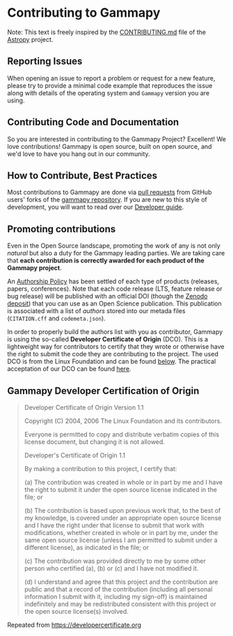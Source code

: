Contributing to Gammapy
=======================

Note: This text is freely inspired by the [CONTRIBUTING.md](https://raw.githubusercontent.com/astropy/astropy/main/CONTRIBUTING.md)
file of the [Astropy](https://www.astropy.org/) project.

Reporting Issues
----------------

When opening an issue to report a problem or request for a new feature, please try to provide a minimal code
example that reproduces the issue along with details of the operating system and `Gammapy` version you are using.


Contributing Code and Documentation
-----------------------------------

So you are interested in contributing to the Gammapy Project?  Excellent!
We love contributions! Gammapy is open source, built on open source, and
we'd love to have you hang out in our community.

How to Contribute, Best Practices
---------------------------------

Most contributions to Gammapy are done via [pull requests](https://help.github.com/en/github/collaborating-with-issues-and-pull-requests/about-pull-requests)
from GitHub users' forks of the [gammapy repository](https://github.com/gammapy/gammapy). If you are new to this
style of development, you will want to read over our [Developer guide](https://docs.gammapy.org/dev/development/intro.html).

Promoting contributions
-----------------------
Even in the Open Source landscape, promoting the work of any is not only *natural* but also a duty for the 
Gammapy leading parties. We are taking care that 
**each contribution is correctly awarded for each product of the Gammapy project**.  

An [Authorship Policy](https://github.com/gammapy/gammapy/blob/master/docs/development/pigs/pig-024.rst) 
has been settled of each type of products (releases, papers, conferences). Note that each code release
(LTS, feature release or bug release) will be published with an official DOI (though the 
[Zenodo deposit](https://zenodo.org/)) that you can use as an Open Science publication. This publication 
is associated with a list of *authors* stored into our metada files (``CITATION.cff`` and ``codemeta.json``).

In order to properly build the authors list with you as contributor, Gammapy is using the so-called 
**Developer Certificate of Origin** (DCO). This is a lightweight way for contributors to certify 
that they wrote or otherwise have the right to submit the code they are contributing to the project.
The used DCO is from the Linux Foundation and can be found 
[below](#markdown-header-gammapy-developer-certification-of-origin). The practical acceptation of our DCO
can be found 
[here](https://docs.gammapy.org/dev/development/intro.html#Acceptation-of-the-Developer-Certificate-of-Origin-(DCO)).

Gammapy Developer Certification of Origin
-----------------------------------------

> Developer Certificate of Origin
> Version 1.1
> 
> Copyright (C) 2004, 2006 The Linux Foundation and its contributors.
> 
> Everyone is permitted to copy and distribute verbatim copies of this
> license document, but changing it is not allowed.
> 
> 
> Developer's Certificate of Origin 1.1
> 
> By making a contribution to this project, I certify that:
> 
> (a) The contribution was created in whole or in part by me and I
>     have the right to submit it under the open source license
>     indicated in the file; or
> 
> (b) The contribution is based upon previous work that, to the best
>     of my knowledge, is covered under an appropriate open source
>     license and I have the right under that license to submit that
>     work with modifications, whether created in whole or in part
>     by me, under the same open source license (unless I am
>     permitted to submit under a different license), as indicated
>     in the file; or
> 
> (c) The contribution was provided directly to me by some other
>     person who certified (a), (b) or (c) and I have not modified
>     it.
> 
> (d) I understand and agree that this project and the contribution
>     are public and that a record of the contribution (including all
>     personal information I submit with it, including my sign-off) is
>     maintained indefinitely and may be redistributed consistent with
>     this project or the open source license(s) involved.
> 
 
Repeated from https://developercertificate.org
